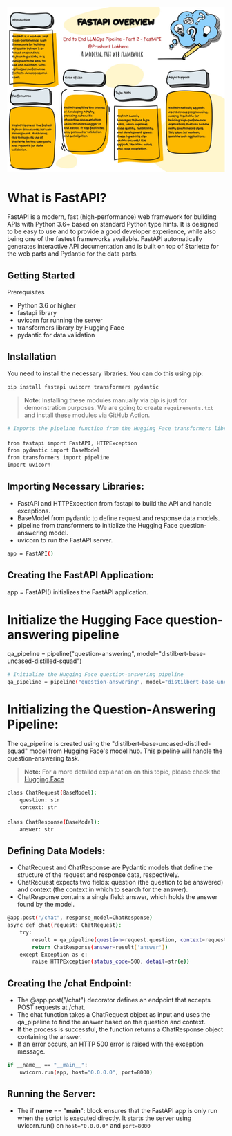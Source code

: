 ![FastAPI](img/FastAPI.jpg)

# What is FastAPI?

FastAPI is a modern, fast (high-performance) web framework for building APIs with Python 3.6+ based on standard Python type hints. It is designed to be easy to use and to provide a good developer experience, while also being one of the fastest frameworks available. FastAPI automatically generates interactive API documentation and is built on top of Starlette for the web parts and Pydantic for the data parts.

## Getting Started
Prerequisites
* Python 3.6 or higher
* fastapi library
* uvicorn for running the server
* transformers library by Hugging Face
* pydantic for data validation

## Installation
You need to install the necessary libraries. You can do this using pip:
```bash
pip install fastapi uvicorn transformers pydantic
```
> **Note:** Installing these modules manually via pip is just for demonstration purposes. We are going to create `requirements.txt` and install these modules via GitHub Action.


```bash
# Imports the pipeline function from the Hugging Face transformers library.

from fastapi import FastAPI, HTTPException
from pydantic import BaseModel
from transformers import pipeline
import uvicorn
```

## Importing Necessary Libraries:

* FastAPI and HTTPException from fastapi to build the API and handle exceptions.
* BaseModel from pydantic to define request and response data models.
* pipeline from transformers to initialize the Hugging Face question-answering model.
* uvicorn to run the FastAPI server.

```bash
app = FastAPI()
```

## Creating the FastAPI Application:
app = FastAPI() initializes the FastAPI application.


# Initialize the Hugging Face question-answering pipeline
qa_pipeline = pipeline("question-answering", model="distilbert-base-uncased-distilled-squad")

```bash
# Initialize the Hugging Face question-answering pipeline
qa_pipeline = pipeline("question-answering", model="distilbert-base-uncased-distilled-squad")
```


# Initializing the Question-Answering Pipeline:

The qa_pipeline is created using the "distilbert-base-uncased-distilled-squad" model from Hugging Face's model hub. This pipeline will handle the question-answering task.

> **Note:** For a more detailed explanation on this topic, please check the [Hugging Face](https://github.com/100daysofdevops/end-to-end-llmops-pipeline/blob/main/01-Hugging-Face.md)


```bash
class ChatRequest(BaseModel):
    question: str
    context: str

class ChatResponse(BaseModel):
    answer: str
```

## Defining Data Models:

* ChatRequest and ChatResponse are Pydantic models that define the structure of the request and response data, respectively.
* ChatRequest expects two fields: question (the question to be answered) and context (the context in which to search for the answer).
* ChatResponse contains a single field: answer, which holds the answer found by the model.


```bash
@app.post("/chat", response_model=ChatResponse)
async def chat(request: ChatRequest):
    try:
        result = qa_pipeline(question=request.question, context=request.context)
        return ChatResponse(answer=result['answer'])
    except Exception as e:
        raise HTTPException(status_code=500, detail=str(e))
```

## Creating the /chat Endpoint:

* The @app.post("/chat") decorator defines an endpoint that accepts POST requests at /chat.
* The chat function takes a ChatRequest object as input and uses the qa_pipeline to find the answer based on the question and context.
* If the process is successful, the function returns a ChatResponse object containing the answer.
* If an error occurs, an HTTP 500 error is raised with the exception message.

```bash
if __name__ == "__main__":
    uvicorn.run(app, host="0.0.0.0", port=8000)
```

## Running the Server:

* The if __name__ == "__main__": block ensures that the FastAPI app is only run when the script is executed directly. It starts the server using uvicorn.run() on `host="0.0.0.0"` and `port=8000`
